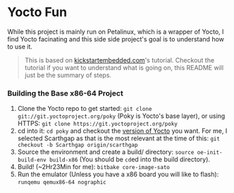 # Yocto Fun

While this project is mainly run on Petalinux, which is a wrapper of Yocto, I find Yocto facinating and this side side project's goal is to understand how to use it.

> This is based on [kickstartembedded.com](https://kickstartembedded.com/2021/12/21/yocto-part-3-build-run-your-first-ever-image/)'s tutorial. Checkout the tutorial if you want to understand what is going on, this README will just be the summary of steps.

### Building the Base x86-64 Project
1. Clone the Yocto repo to get started: `git clone git://git.yoctoproject.org/poky` (Poky is Yocto's base layer), or using HTTPS: `git clone https://git.yoctoproject.org/poky`
2. cd into it: `cd poky` and checkout the [version of Yocto](https://wiki.yoctoproject.org/wiki/Releases) you want. For me, I selected Scarthgap as that is the most relevant at the time of this: `git checkout -b Scarthgap origin/scarthgap`
3. Source the environment and create a build/ directory: `source oe-init-build-env build-x86` (You should be `cd`ed into the build directory).
4. Build! (~2Hr23Min for me): `bitbake core-image-sato`
5. Run the emulator (Unless you have a x86 board you will like to flash): `runqemu qemux86-64 nographic`